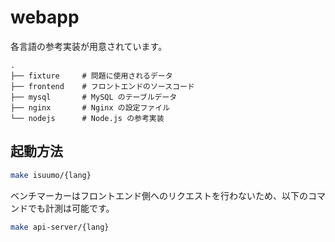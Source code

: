 # webapp

各言語の参考実装が用意されています。

```
.
├── fixture     # 問題に使用されるデータ
├── frontend    # フロントエンドのソースコード
├── mysql       # MySQL のテーブルデータ
├── nginx       # Nginx の設定ファイル
└── nodejs      # Node.js の参考実装
```

## 起動方法

```sh
make isuumo/{lang}
```

ベンチマーカーはフロントエンド側へのリクエストを行わないため、以下のコマンドでも計測は可能です。

```sh
make api-server/{lang}
```
